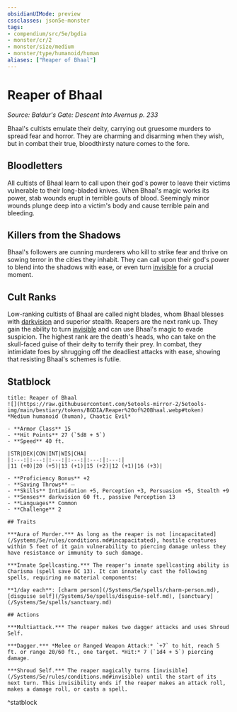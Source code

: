 ```yaml
---
obsidianUIMode: preview
cssclasses: json5e-monster
tags:
- compendium/src/5e/bgdia
- monster/cr/2
- monster/size/medium
- monster/type/humanoid/human
aliases: ["Reaper of Bhaal"]
---
```

# Reaper of Bhaal
*Source: Baldur's Gate: Descent Into Avernus p. 233*  

Bhaal's cultists emulate their deity, carrying out gruesome murders to spread fear and horror. They are charming and disarming when they wish, but in combat their true, bloodthirsty nature comes to the fore.

## Bloodletters

All cultists of Bhaal learn to call upon their god's power to leave their victims vulnerable to their long-bladed knives. When Bhaal's magic works its power, stab wounds erupt in terrible gouts of blood. Seemingly minor wounds plunge deep into a victim's body and cause terrible pain and bleeding.

## Killers from the Shadows

Bhaal's followers are cunning murderers who kill to strike fear and thrive on sowing terror in the cities they inhabit. They can call upon their god's power to blend into the shadows with ease, or even turn [invisible](/Systems/5e/rules/conditions.md#invisible) for a crucial moment.

## Cult Ranks

Low-ranking cultists of Bhaal are called night blades, whom Bhaal blesses with [darkvision](/Systems/5e/rules/senses.md#darkvision) and superior stealth. Reapers are the next rank up. They gain the ability to turn [invisible](/Systems/5e/rules/conditions.md#invisible) and can use Bhaal's magic to evade suspicion. The highest rank are the death's heads, who can take on the skull-faced guise of their deity to terrify their prey. In combat, they intimidate foes by shrugging off the deadliest attacks with ease, showing that resisting Bhaal's schemes is futile.

## Statblock

```ad-statblock
title: Reaper of Bhaal
![](https://raw.githubusercontent.com/5etools-mirror-2/5etools-img/main/bestiary/tokens/BGDIA/Reaper%20of%20Bhaal.webp#token)
*Medium humanoid (human), Chaotic Evil*

- **Armor Class** 15
- **Hit Points** 27 (`5d8 + 5`)
- **Speed** 40 ft.

|STR|DEX|CON|INT|WIS|CHA|
|:---:|:---:|:---:|:---:|:---:|:---:|
|11 (+0)|20 (+5)|13 (+1)|15 (+2)|12 (+1)|16 (+3)|

- **Proficiency Bonus** +2
- **Saving Throws** ⏤
- **Skills** Intimidation +5, Perception +3, Persuasion +5, Stealth +9
- **Senses** darkvision 60 ft., passive Perception 13
- **Languages** Common
- **Challenge** 2

## Traits

***Aura of Murder.*** As long as the reaper is not [incapacitated](/Systems/5e/rules/conditions.md#incapacitated), hostile creatures within 5 feet of it gain vulnerability to piercing damage unless they have resistance or immunity to such damage.

***Innate Spellcasting.*** The reaper's innate spellcasting ability is Charisma (spell save DC 13). It can innately cast the following spells, requiring no material components:

**1/day each**: [charm person](/Systems/5e/spells/charm-person.md), [disguise self](/Systems/5e/spells/disguise-self.md), [sanctuary](/Systems/5e/spells/sanctuary.md)

## Actions

***Multiattack.*** The reaper makes two dagger attacks and uses Shroud Self.

***Dagger.*** *Melee or Ranged Weapon Attack:* `+7` to hit, reach 5 ft. or range 20/60 ft., one target. *Hit:* 7 (`1d4 + 5`) piercing damage.

***Shroud Self.*** The reaper magically turns [invisible](/Systems/5e/rules/conditions.md#invisible) until the start of its next turn. This invisibility ends if the reaper makes an attack roll, makes a damage roll, or casts a spell.
```
^statblock